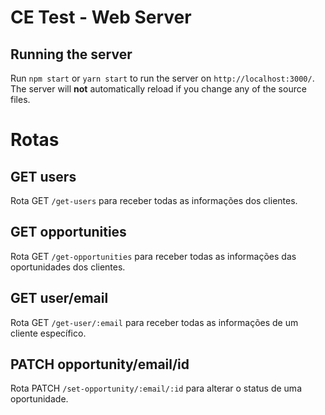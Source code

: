 # CE Test - Web Server

## Running the server

Run `npm start` or `yarn start` to run the server on `http://localhost:3000/`. The server will **not** automatically reload if you change any of the source files.

# Rotas

## GET users

Rota GET `/get-users` para receber todas as informações dos clientes.

## GET opportunities

Rota GET `/get-opportunities` para receber todas as informações das oportunidades dos clientes.

## GET user/email

Rota GET `/get-user/:email` para receber todas as informações de um cliente específico.

## PATCH opportunity/email/id

Rota PATCH `/set-opportunity/:email/:id` para alterar o status de uma oportunidade.
